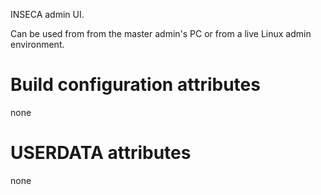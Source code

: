 INSECA admin UI.

Can be used from from the master admin's PC or from a live Linux admin environment.

# Build configuration attributes

none

# USERDATA attributes

none